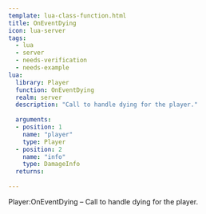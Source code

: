 ```yaml
---
template: lua-class-function.html
title: OnEventDying
icon: lua-server
tags:
  - lua
  - server
  - needs-verification
  - needs-example
lua:
  library: Player
  function: OnEventDying
  realm: server
  description: "Call to handle dying for the player."
  
  arguments:
  - position: 1
    name: "player"
    type: Player
  - position: 2
    name: "info"
    type: DamageInfo
  returns:
    
---
```


<div class="lua__search__keywords">
Player:OnEventDying &#x2013; Call to handle dying for the player.
</div>
